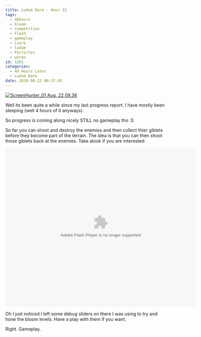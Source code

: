 ```yaml
---
title: Ludum Dare - Hour 31
tags:
  - 48hours
  - bloom
  - competition
  - Flash
  - gameplay
  - Liero
  - ludum
  - Particles
  - worms
id: 1261
categories:
  - 48 Hours Later
  - Ludum Dare
date: 2010-08-22 08:37:45
---
```


[![](https://mikecann.co.uk/wp-content/uploads/2010/08/ScreenHunter_01-Aug.-22-09.36.jpg "ScreenHunter_01 Aug. 22 09.36")](https://mikecann.co.uk/wp-content/uploads/2010/08/ScreenHunter_01-Aug.-22-09.36.jpg)

Well its been quite a while since my last progress report. I have mostly been sleeping (well 4 hours of it anyways).

So progress is coming along nicely STILL no gameplay tho :S

So far you can shoot and destroy the enemies and then collect thier giblets before they become part of the terrain. The idea is that you can then shoot those giblets back at the enemies. Take alook if you are interested:

<object style="width: 600px; height: 500px;" classid="clsid:d27cdb6e-ae6d-11cf-96b8-444553540000" width="600" height="500" codebase="https://download.macromedia.com/pub/shockwave/cabs/flash/swflash.cab#version=6,0,40,0"><param name="src" value="https://www.mikecann.co.uk/DumpingGround/ld/18/04/LudumDare18.swf" /><embed style="width: 600px; height: 500px;" type="application/x-shockwave-flash" width="600" height="500" src="https://www.mikecann.co.uk/DumpingGround/ld/18/04/LudumDare18.swf"></embed></object>

Oh I just noticed I left some debug sliders on there I was using to try and hone the bloom levels. Have a play with them if you want.

Right. Gameplay.